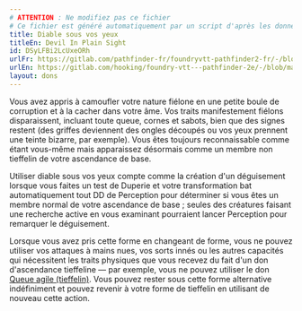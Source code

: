 ```yaml
---
# ATTENTION : Ne modifiez pas ce fichier
# Ce fichier est généré automatiquement par un script d'après les données du module Foundry VTT officiel et de sa traduction
title: Diable sous vos yeux
titleEn: Devil In Plain Sight
id: DSyLFBi2LcUxeORh
urlFr: https://gitlab.com/pathfinder-fr/foundryvtt-pathfinder2-fr/-/blob/master/data/feats/DSyLFBi2LcUxeORh.htm
urlEn: https://gitlab.com/hooking/foundry-vtt---pathfinder-2e/-/blob/master/packs/data/feats.db/devil-in-plain-sight.json
layout: dons
---
```

Vous avez appris à camoufler votre nature fiélone en une petite boule de corruption et à la cacher dans votre âme. Vos traits manifestement fiélons disparaissent, incluant toute queue, cornes et sabots, bien que des signes restent (des griffes deviennent des ongles découpés ou vos yeux prennent une teinte bizarre, par exemple). Vous êtes toujours reconnaissable comme étant vous-même mais apparaissez désormais comme un membre non tieffelin de votre ascendance de base.

Utiliser diable sous vos yeux compte comme la création d'un déguisement lorsque vous faites un test de Duperie et votre transformation bat automatiquement tout DD de Perception pour déterminer si vous êtes un membre normal de votre ascendance de base ; seules des créatures faisant une recherche active en vous examinant pourraient lancer Perception pour remarquer le déguisement.

Lorsque vous avez pris cette forme en changeant de forme, vous ne pouvez utiliser vos attaques à mains nues, vos sorts innés ou les autres capacités qui nécessitent les traits physiques que vous recevez du fait d'un don d'ascendance tieffeline — par exemple, vous ne pouvez utiliser le don [Queue agile (tieffelin)](queue-habile-tieffelin.html). Vous pouvez rester sous cette forme alternative indéfiniment et pouvez revenir à votre forme de tieffelin en utilisant de nouveau cette action.
